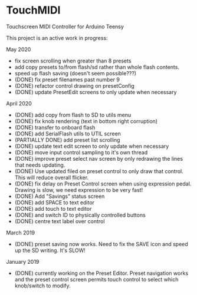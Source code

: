 # TouchMIDI
Touchscreen MIDI Controller for Arduino Teensy

This project is an active work in progress:

May 2020
- fix screen scrolling when greater than 8 presets
- add copy presets to/from flash/sd rather than whole flash contents.
- speed up flash saving (doesn't seem possible???)
- (DONE) fix preset filenames past number 9
- (DONE) refactor control drawing on presetConfig
- (DONE) update PresetEdit screens to only update when necessary

April 2020
- (DONE) add copy from flash to SD to utils menu
- (DONE) fix knob rendering (text in bottom right corruption)
- (DONE) transfer to onboard flash
- (DONE) add SerialFlash utils to UTIL screen
- (PARTIALLY DONE) add preset list scrolling
- (DONE) update text edit screen to only update when necessary
- (DONE) move input control sampling to it's own thread
- (DONE) improve preset select nav screen by only redrawing the lines that needs updating.
- (DONE) Use updated filed on preset control to only draw that control. This will reduce overall flicker.
- (DONE) fix delay on Preset Control screen when using expression pedal. Drawing is slow, we need expression to be very fast!
- (DONE) Add "Savings" status screen
- (DONE) add SPACE to text editor
- (DONE) add touch to text editor
- (DONE) and switch ID to physically controlled buttons
- (DONE) centre text label over control

March 2019
- (DONE) preset saving now works. Need to fix the SAVE icon and speed up the SD writing. It's SLOW!

January 2019
- (DONE) currently working on the Preset Editor. Preset navigation works and the preset control screen permits touch control to select which knob/switch to modify.

